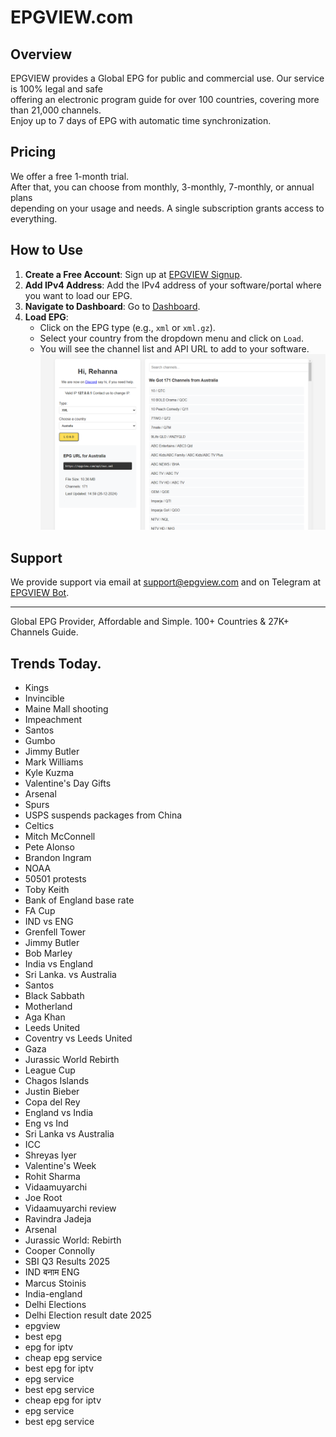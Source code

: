 # EPGVIEW.com



## Overview
EPGVIEW provides a Global EPG for public and commercial use. Our service is 100% legal and safe\
offering an electronic program guide for over 100 countries, covering more than 21,000 channels.\
Enjoy up to 7 days of EPG with automatic time synchronization.

## Pricing
We offer a free 1-month trial. \
After that, you can choose from monthly, 3-monthly, 7-monthly, or annual plans \
depending on your usage and needs. A single subscription grants access to everything.

## How to Use
1. **Create a Free Account**: Sign up at [EPGVIEW Signup](https://epgview.com/signup.php).
2. **Add IPv4 Address**: Add the IPv4 address of your software/portal where you want to load our EPG.
3. **Navigate to Dashboard**: Go to [Dashboard](https://epgview.com/dashboard.php).
4. **Load EPG**:
   - Click on the EPG type (e.g., `xml` or `xml.gz`).
   - Select your country from the dropdown menu and click on `Load`.
   - You will see the channel list and API URL to add to your software.
![EPGVIEW](img/dashboard.png)
## Support
We provide support via email at [support@epgview.com](mailto:support@epgview.com) and on Telegram at [EPGVIEW Bot](https://t.me/epgview_bot).

---

Global EPG Provider, Affordable and Simple. 100+ Countries & 27K+ Channels Guide.

## Trends Today.

- Kings
- Invincible
- Maine Mall shooting
- Impeachment
- Santos
- Gumbo
- Jimmy Butler
- Mark Williams
- Kyle Kuzma
- Valentine's Day Gifts
- Arsenal
- Spurs
- USPS suspends packages from China
- Celtics
- Mitch McConnell
- Pete Alonso
- Brandon Ingram
- NOAA
- 50501 protests
- Toby Keith
- Bank of England base rate
- FA Cup
- IND vs ENG
- Grenfell Tower
- Jimmy Butler
- Bob Marley
- India vs England
- Sri Lanka. vs Australia
- Santos
- Black Sabbath
- Motherland
- Aga Khan
- Leeds United
- Coventry vs Leeds United
- Gaza
- Jurassic World Rebirth
- League Cup
- Chagos Islands
- Justin Bieber
- Copa del Rey
- England vs India
- Eng vs Ind
- Sri Lanka vs Australia
- ICC
- Shreyas Iyer
- Valentine's Week
- Rohit Sharma
- Vidaamuyarchi
- Joe Root
- Vidaamuyarchi review
- Ravindra Jadeja
- Arsenal
- Jurassic World: Rebirth
- Cooper Connolly
- SBI Q3 Results 2025
- IND बनाम ENG
- Marcus Stoinis
- India-england
- Delhi Elections
- Delhi Election result date 2025
- epgview
- best epg
- epg for iptv
- cheap epg service
- best epg for iptv
- epg service
- best epg service
- cheap epg for iptv
- epg service
- best epg service
